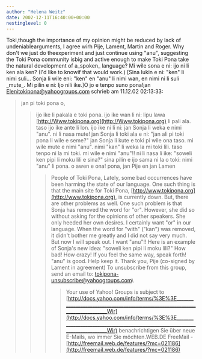 ```yaml
---
author: "Helena Weitz"
date: 2002-12-11T16:40:00+00:00
nestinglevel: 0
---
```

Toki,though the importance of my opinion might be reduced by lack of undeniablearguments, I agree wirh Pije, Lament, Martin and Roger. Why don't we just do theexperiment and just continue using "anu", suggesting the Toki Pona community isbig and active enough to make Toki Pona take the natural development of a\_spoken\_ language? Mi wile sona e ni: ijo ni li ken ala ken? (I'd like to knowif that would work.) \[Sina lukin e ni: "ken" li nimi suli... Sonja li wile eni: "ken" en "anu" li nimi wan, en nimi ni li suli \_mute\_. Mi pilin e ni: Ijo nili ike.\]O jo e tenpo suno pona!jan [Elenitokipona@yahoogroups.com](mailto://Elenitokipona@yahoogroups.com) schrieb am 11.12.02 02:13:33:
> jan pi toki pona o,
>> ijo ike li pakala e toki pona. ijo ike wan li ni: lipu lawa
> [http://Www.tokipona.org](http://Www.tokipona.org) li pali ala. taso ijo ike ante li lon. ijo ike ni li
> ni: jan Sonja li weka e nimi "anu". ni li nasa mute! jan Sonja li
> toki ala e ni: "jan ali pi toki pona li wile e seme?" jan Sonja li
> kute e toki pi wile ona taso.
> mi wile mute e nimi "anu". nimi "kan" li weka la mi toki lili. taso
> tenpo ni la mi toki. mi wile e nimi "anu"!! ni li nasa li
> ike: "soweli ken pipi li moku lili e sina?"
> sina pilin e ijo sama ni la o toki: nimi "anu" li pona. o awen e ona!
>> pona,
> jan Pije en jan Lamen
>>> People of Toki Pona,
> Lately, some bad occurrences have been harming the state of our
> language. One such thing is that the main site for Toki Pona,
> [http://www.tokipona.org](http://www.tokipona.org), is currently down. But, there are other problems as
> well. One such problem is that Sonja has removed the word
> for "or". However, she did so without asking for the opinions of other
> speakers. She only heeded her own desires.
> I certainly want "or" in our language. When the word for "with"
> ("kan") was removed, it didn't bother me greatly and I did not say
> very much. But now I will speak out. I want "anu"!! Here is an
> example of Sonja's new idea: "soweli ken pipi li moku lili?" How
> bad! How crazy!
> If you feel the same way, speak forth! "anu" is good. Help keep it.
>> Thank you,
> Pije (co-signed by Lament in agreement)
>>> To unsubscribe from this group, send an email to:
> [tokipona-unsubscribe@yahoogroups.com](mailto://tokipona-unsubscribe@yahoogroups.com)\
>>>> Your use of Yahoo! Groups is subject to [http://docs.yahoo.com/info/terms/%3E%3E______________________________________________________________________________Wir](http://docs.yahoo.com/info/terms/%3E%3E______________________________________________________________________________Wir) benachrichtigen Sie über neue E-Mails, wo immer Sie möchten.WEB.DE FreeMail - [http://freemail.web.de/features/?mc=021186](http://freemail.web.de/features/?mc=021186)